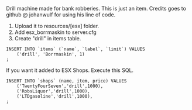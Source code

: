 Drill machine made for bank robberies. This is just an item.
Credits goes to github @ johanwulf for using his line of code.

1. Upload it to resources/[esx] folder.
2. Add esx_borrmaskin to server.cfg
3. Create "drill" in items table.

```
INSERT INTO `items` (`name`, `label`, `limit`) VALUES  
    ('drill', 'Borrmaskin', 1)
;
```

If you want it added to ESX Shops. Execute this SQL.

```
INSERT INTO `shops` (name, item, price) VALUES
	('TwentyFourSeven','drill',1000),
	('RobsLiquor','drill',1000),
	('LTDgasoline','drill',1000),
;

```
